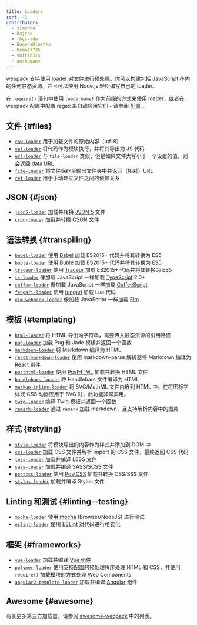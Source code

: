 ```yaml
---
title: Loaders
sort: -1
contributors:
  - simon04
  - bajras
  - rhys-vdw
  - EugeneHlushko
  - hemal7735
  - snitin315
  - anshumanv
---
```


webpack 支持使用 [loader](/concepts/loaders) 对文件进行预处理。你可以构建包括 JavaScript 在内的任何静态资源。并且可以使用 Node.js 轻松编写自己的 loader。

在 `require()` 语句中使用 `loadername!` 作为前缀的方式来使用 loader，或者在 webpack 配置中配置 regex 来自动应用它们 - 请参阅 [配置](/concepts/loaders/#configuration) 。


## 文件 {#files}

- [`raw-loader`](/loaders/raw-loader) 用于加载文件的原始内容（utf-8）
- [`val-loader`](/loaders/val-loader) 将代码作为模块执行，并将其导出为 JS 代码
- [`url-loader`](/loaders/url-loader) 与 `file-loader` 类似，但是如果文件大写小于一个设置的值，则会返回 [data URL](https://tools.ietf.org/html/rfc2397)
- [`file-loader`](/loaders/file-loader) 将文件保存至输出文件夹中并返回（相对）URL
- [`ref-loader`](https://www.npmjs.com/package/ref-loader) 用于手动建立文件之间的依赖关系


## JSON {#json}

- [`json5-loader`](/loaders/json5-loader) 加载并转换 [JSON 5](https://json5.org/) 文件
- [`cson-loader`](https://github.com/awnist/cson-loader) 加载并转换 [CSON](https://github.com/bevry/cson#what-is-cson) 文件


## 语法转换 {#transpiling}

- [`babel-loader`](/loaders/babel-loader) 使用 [Babel](https://babeljs.io/) 加载 ES2015+ 代码并将其转换为 ES5
- [`buble-loader`](https://github.com/sairion/buble-loader) 使用 [Bublé](https://buble.surge.sh/guide/) 加载 ES2015+ 代码并将其转换为 ES5
- [`traceur-loader`](https://github.com/jupl/traceur-loader) 使用 [Traceur](https://github.com/google/traceur-compiler#readme) 加载 ES2015+ 代码并将其转换为 ES5
- [`ts-loader`](https://github.com/TypeStrong/ts-loader) 像加载 JavaScript 一样加载 [TypeScript](https://www.typescriptlang.org/) 2.0+
- [`coffee-loader`](/loaders/coffee-loader) 像加载 JavaScript 一样加载 [CoffeeScript](http://coffeescript.org/)
- [`fengari-loader`](https://github.com/fengari-lua/fengari-loader/) 使用 [fengari](https://fengari.io/) 加载 Lua 代码
- [`elm-webpack-loader`](https://github.com/elm-community/elm-webpack-loader) 像加载 JavaScript 一样加载 [Elm](https://elm-lang.org/)


## 模板 {#templating}

- [`html-loader`](/loaders/html-loader) 将 HTML 导出为字符串，需要传入静态资源的引用路径
- [`pug-loader`](https://github.com/pugjs/pug-loader) 加载 Pug 和 Jade 模板并返回一个函数
- [`markdown-loader`](https://github.com/peerigon/markdown-loader) 将 Markdown 编译为 HTML
- [`react-markdown-loader`](https://github.com/javiercf/react-markdown-loader) 使用 markdown-parse 解析器将 Markdown 编译为 React 组件
- [`posthtml-loader`](https://github.com/posthtml/posthtml-loader) 使用 [PostHTML](https://github.com/posthtml/posthtml) 加载并转换 HTML 文件
- [`handlebars-loader`](https://github.com/pcardune/handlebars-loader) 将 Handlebars 文件编译为 HTML
- [`markup-inline-loader`](https://github.com/asnowwolf/markup-inline-loader) 将 SVG/MathML 文件内嵌到 HTML 中。在将图标字体或 CSS 动画应用于 SVG 时，此功能非常实用。
- [`twig-loader`](https://github.com/zimmo-be/twig-loader) 编译 Twig 模板并返回一个函数
- [`remark-loader`](https://github.com/webpack-contrib/remark-loader) 通过 `remark` 加载 markdown，且支持解析内容中的图片


## 样式 {#styling}

- [`style-loader`](/loaders/style-loader) 将模块导出的内容作为样式并添加到 DOM 中
- [`css-loader`](/loaders/css-loader) 加载 CSS 文件并解析 import 的 CSS 文件，最终返回 CSS 代码
- [`less-loader`](/loaders/less-loader) 加载并编译 LESS 文件
- [`sass-loader`](/loaders/sass-loader) 加载并编译 SASS/SCSS 文件
- [`postcss-loader`](/loaders/postcss-loader) 使用 [PostCSS](http://postcss.org) 加载并转换 CSS/SSS 文件
- [`stylus-loader`](https://github.com/shama/stylus-loader) 加载并编译 Stylus 文件


## Linting 和测试 {#linting--testing}

- [`mocha-loader`](/loaders/mocha-loader) 使用 [mocha](https://mochajs.org/) (Browser/NodeJS) 进行测试
- [`eslint-loader`](https://github.com/webpack-contrib/eslint-loader) 使用 [ESLint](https://eslint.org/) 对代码进行格式化

## 框架 {#frameworks}

- [`vue-loader`](https://github.com/vuejs/vue-loader) 加载并编译 [Vue 组件](https://vuejs.org/v2/guide/components.html)
- [`polymer-loader`](https://github.com/webpack-contrib/polymer-webpack-loader) 使用支持配置的预处理程序处理 HTML 和 CSS，并使用 `require()` 加载模块的方式处理 Web Components
- [`angular2-template-loader`](https://github.com/TheLarkInn/angular2-template-loader) 加载并编译 [Angular](https://angular.io/) 组件

## Awesome {#awesome}

有关更多第三方加载器，请参阅 [awesome-webpack](https://github.com/webpack-contrib/awesome-webpack#loaders) 中的列表。
